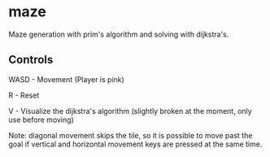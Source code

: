# maze
 Maze generation with prim's algorithm and solving with dijkstra's.

## Controls
 WASD - Movement (Player is pink)

 R - Reset

 V - Visualize the dijkstra's algorithm (slightly broken at the moment, only use before moving)

Note: diagonal movement skips the tile, so it is possible to move past the goal if vertical and horizontal movement keys are pressed at the same time.
